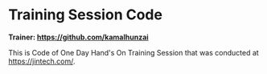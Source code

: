 # Training Session Code

**Trainer: <https://github.com/kamalhunzai>**

This is Code of One Day Hand's On Training Session that was conducted at <https://jintech.com/>. 

